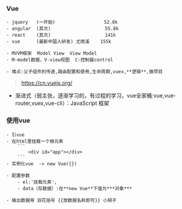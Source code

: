 ### Vue

    - jquery   (一开始)                  52.8k
    - angular  (其次)                    55.8k
    - react    (其次)                    141k
    - vue      (最新中国人研发) 尤雨溪    155k

    - MVVM框架  Model View  View Model
    - M-model数据，V-view视图  C-控制器control

    - 难点:父子组件的传递,路由配置和使用,生命周期,vuex,**逻辑**,做项目

> https://cn.vuejs.org/

- 渐进式（弱主张，逐渐学习的，有过程的学习，vue全家桶:vue,vue-router,vuex,vue-cli）：JavaScript 框架

### 使用vue
    - 引vue
    - 在html里挂载一个根元素
        ```
            <div id="app"></div>
        ```
    - 实例化vue  -> new Vue({})

    - 配置参数
        - el:'挂载元素',
        - data（存数据）:在**new Vue**下值为***对象***

    - 输出数据用 双花括号 {{放数据名称即可}} 小胡子




